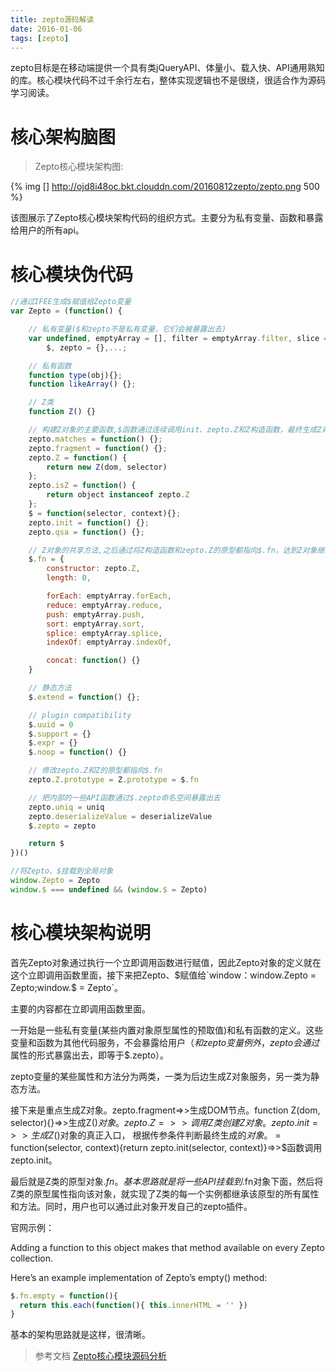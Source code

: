 ```yaml
---
title: zepto源码解读
date: 2016-01-06
tags: [zepto]
---
```


zepto目标是在移动端提供一个具有类jQueryAPI、体量小、载入快、API通用熟知的库。核心模块代码不过千余行左右，整体实现逻辑也不是很绕，很适合作为源码学习阅读。

# 核心架构脑图

> Zepto核心模块架构图:

{% img [] http://ojd8i48oc.bkt.clouddn.com/20160812zepto/zepto.png 500 %}

该图展示了Zepto核心模块架构代码的组织方式。主要分为私有变量、函数和暴露给用户的所有api。

# 核心模块伪代码

``` javascript
//通过IFEE生成$赋值给Zepto变量
var Zepto = (function() {

    // 私有变量($和zepto不是私有变量，它们会被暴露出去)
    var undefined, emptyArray = [], filter = emptyArray.filter, slice = emptyArray.slice,
        $, zepto = {},...;

    // 私有函数
    function type(obj){};
    function likeArray() {};

    // Z类
    function Z() {}

    // 构建Z对象的主要函数,$函数通过连续调用init、zepto.Z和Z构造函数，最终生成Z对象，也就是我们最终获取的$对象
    zepto.matches = function() {};
    zepto.fragment = function() {};
    zepto.Z = function() {
        return new Z(dom, selector)
    };
    zepto.isZ = function() {
        return object instanceof zepto.Z
    };
    $ = function(selector, context){};
    zepto.init = function() {};
    zepto.qsa = function() {};

    // Z对象的共享方法,之后通过将Z构造函数和zepto.Z的原型都指向$.fn，达到Z对象继承原型属性的目的
    $.fn = {
        constructor: zepto.Z,
        length: 0,

        forEach: emptyArray.forEach,
        reduce: emptyArray.reduce,
        push: emptyArray.push,
        sort: emptyArray.sort,
        splice: emptyArray.splice,
        indexOf: emptyArray.indexOf,

        concat: function() {}
    }

    // 静态方法
    $.extend = function() {};

    // plugin compatibility
    $.uuid = 0
    $.support = {}
    $.expr = {}
    $.noop = function() {}

    // 修改zepto.Z和Z的原型都指向$.fn
    zepto.Z.prototype = Z.prototype = $.fn

    // 把内部的一些API函数通过$.zepto命名空间暴露出去
    zepto.uniq = uniq
    zepto.deserializeValue = deserializeValue
    $.zepto = zepto

    return $
})()

//将Zepto、$挂载到全局对象
window.Zepto = Zepto
window.$ === undefined && (window.$ = Zepto)
```

# 核心模块架构说明

首先Zepto对象通过执行一个立即调用函数进行赋值，因此Zepto对象的定义就在这个立即调用函数里面，接下来把Zepto、$赋值给`window：window.Zepto = Zepto;window.$ = Zepto`。

主要的内容都在立即调用函数里面。

一开始是一些私有变量(某些内置对象原型属性的预取值)和私有函数的定义。这些变量和函数为其他代码服务，不会暴露给用户（$和zepto变量例外，zepto会通过$属性的形式暴露出去，即等于$.zepto）。

zepto变量的某些属性和方法分为两类，一类为后边生成Z对象服务，另一类为静态方法。

接下来是重点生成Z对象。zepto.fragment=>>生成DOM节点。function Z(dom, selector){}=>>生成Z($)对象。zepto.Z=>>调用Z类创建Z对象。zepto.init=>>生成Z($)对象的真正入口，
根据传参条件判断最终生成的$对象。$ = function(selector, context){return zepto.init(selector, context)}=>>$函数调用zepto.init。

最后就是Z类的原型对象$.fn。基本思路就是将一些API挂载到$.fn对象下面，然后将Z类的原型属性指向该对象，就实现了Z类的每一个实例都继承该原型的所有属性和方法。同时，用户也可以通过此对象开发自己的zepto插件。

官网示例：

Adding a function to this object makes that method available on every Zepto collection.

Here’s an example implementation of Zepto’s empty() method:

``` javascript
$.fn.empty = function(){
  return this.each(function(){ this.innerHTML = '' })
}
```

基本的架构思路就是这样，很清晰。

> 参考文档 [Zepto核心模块源码分析](https://github.com/oadaM92/zepto/blob/master/oadaM92/zepto/README.md)